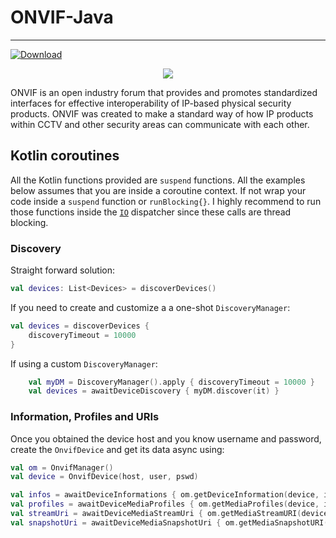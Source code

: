 # ONVIF-Java
---
[ ![Download](https://api.bintray.com/packages/tomasverhelst/ONVIF-Java/ONVIF-Java/images/download.svg) ](https://bintray.com/tomasverhelst/ONVIF-Java/ONVIF-Java/_latestVersion)

<p align="center"> 
<img src="https://botw-pd.s3.amazonaws.com/styles/logo-thumbnail/s3/112012/onvif-converted.png?itok=yqR6_a6G">
</p>

ONVIF is an open industry forum that provides and promotes standardized interfaces for effective interoperability of IP-based physical security products. ONVIF was created to make a standard way of how IP products within CCTV and other security areas can communicate with each other.

## Kotlin coroutines

All the Kotlin functions provided are `suspend` functions. All the examples below assumes that you are inside a coroutine context. If not wrap your code inside a `suspend` function or `runBlocking{}`. 
I highly recommend to run those functions inside the [`IO`](https://kotlin.github.io/kotlinx.coroutines/kotlinx-coroutines-core/kotlinx.coroutines/-dispatchers/-i-o.html) dispatcher since these calls are thread blocking.

### Discovery
Straight forward solution:

```kotlin
val devices: List<Devices> = discoverDevices()
```

If you need to create and customize a a one-shot `DiscoveryManager`:
```kotlin
val devices = discoverDevices {
    discoveryTimeout = 10000
}
```

If using a custom `DiscoveryManager`:
```kotlin
    val myDM = DiscoveryManager().apply { discoveryTimeout = 10000 }
    val devices = awaitDeviceDiscovery { myDM.discover(it) } 
```

### Information, Profiles and URIs

Once you obtained the device host and you know username and password, create the `OnvifDevice` and get its data async using:

```kotlin
val om = OnvifManager()
val device = OnvifDevice(host, user, pswd)

val infos = awaitDeviceInformations { om.getDeviceInformation(device, it) }
val profiles = awaitDeviceMediaProfiles { om.getMediaProfiles(device, it) }
val streamUri = awaitDeviceMediaStreamUri { om.getMediaStreamURI(device, profiles.first(), it) }
val snapshotUri = awaitDeviceMediaSnapshotUri { om.getMediaSnapshotURI(device, profiles.first(), it) }
```